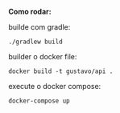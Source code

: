 **Como rodar:**

builde com gradle:

```./gradlew build ```

builder o docker file:

```docker build -t gustavo/api .```

execute o docker compose:

```docker-compose up```
